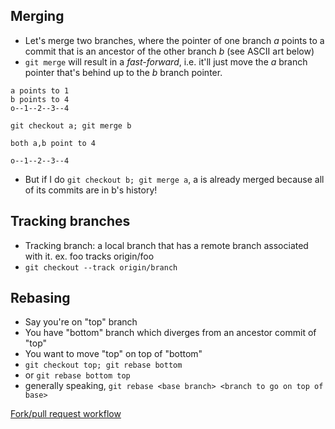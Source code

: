 ## Merging
 - Let's merge two branches, where the pointer of one branch *a* points to a commit that is an ancestor of the other branch *b* (see ASCII art below)
 - `git merge` will result in a *fast-forward*, i.e. it'll just move the *a* branch pointer that's behind up to the *b* branch pointer.
 
```
a points to 1
b points to 4
o--1--2--3--4

git checkout a; git merge b

both a,b point to 4

o--1--2--3--4
```
 - But if I do `git checkout b; git merge a`, a is already merged because all of its commits are in b's history!

## Tracking branches
 - Tracking branch: a local branch that has a remote branch associated with it. ex. foo tracks origin/foo
 - `git checkout --track origin/branch`

## Rebasing
 - Say you're on "top" branch
 - You have "bottom" branch which diverges from an ancestor commit of "top"
 - You want to move "top" on top of "bottom"
 - `git checkout top; git rebase bottom`
 - or `git rebase bottom top`
 - generally speaking, `git rebase <base branch> <branch to go on top of base>`
 
 [Fork/pull request workflow](https://git-scm.com/book/en/v2/Distributed-Git-Contributing-to-a-Project#Forked-Public-Project)
